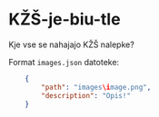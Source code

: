 # KŽŠ-je-biu-tle
Kje vse se nahajajo KŽŠ nalepke?


Format `images.json` datoteke:
```json
    {
        "path": "images\image.png",
        "description": "Opis!"
    }
```
